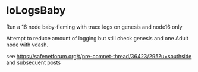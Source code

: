 # loLogsBaby

Run a 16 node baby-fleming with trace logs on genesis and node16 only

Attempt to reduce amount of logging but still check genesis and one Adult node with vdash.

see https://safenetforum.org/t/pre-comnet-thread/36423/295?u=southside  and subsequent posts

